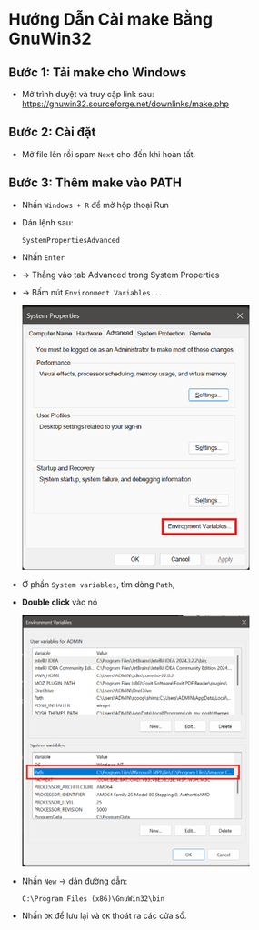 # Hướng Dẫn Cài make Bằng GnuWin32

## Bước 1: Tải make cho Windows

- Mở trình duyệt và truy cập link sau: https://gnuwin32.sourceforge.net/downlinks/make.php

## Bước 2: Cài đặt

- Mở file lên rồi spam `Next` cho đến khi hoàn tất.

## Bước 3: Thêm make vào PATH

- Nhấn `Windows + R` để mở hộp thoại Run

- Dán lệnh sau:

    ```text
    SystemPropertiesAdvanced
    ```

- Nhấn `Enter`

- → Thẳng vào tab Advanced trong System Properties
- → Bấm nút `Environment Variables...`

    <img src="instruction/install_make.png" width="400" alt="Step 3" />

- Ở phần `System variables`, tìm dòng `Path`,
- **Double click** vào nó

  <img src="instruction/install_make_2.png" width="400" alt="Step 3" />

- Nhấn `New` → dán đường dẫn:

    ```text
    C:\Program Files (x86)\GnuWin32\bin
    ```
- Nhấn `OK` để lưu lại và `OK` thoát ra các cửa sổ.
